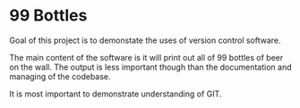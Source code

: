 # 99 Bottles

Goal of this project is to demonstate the uses of version control software.

The main content of the software is it will print out all of 99 bottles of beer on the wall. The output is less important though than the documentation and managing of the codebase.

It is most important to demonstrate understanding of GIT.
